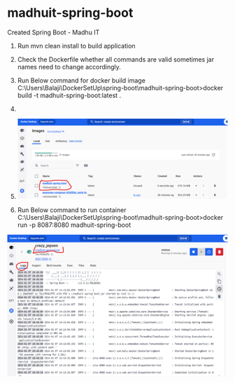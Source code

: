 # madhuit-spring-boot
Created Spring Boot - Madhu IT

1. Run mvn clean install to build application

2. Check the Dockerfile whether all commands are valid
    sometimes jar names need to change accordingly.

3. Run Below command for docker build image
C:\Users\Balaji\DockerSetUp\spring-boot\madhuit-spring-boot>docker build -t madhuit-spring-boot:latest .
4. 
5. ![img.png](img.png)

5. Run Below command to run container
C:\Users\Balaji\DockerSetUp\spring-boot\madhuit-spring-boot>docker run -p 8087:8080 madhuit-spring-boot

![img_1.png](img_1.png)
